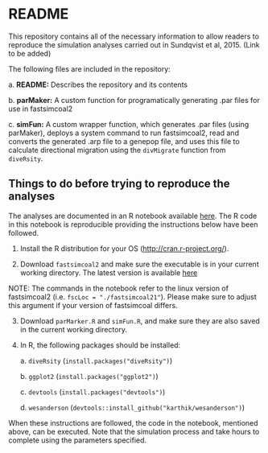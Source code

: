 # README

This repository contains all of the necessary information to allow readers to reproduce the simulation analyses carried out in Sundqvist et al, 2015. (Link to be added)

The following files are included in the repository:

a. __README:__ Describes the repository and its contents

b. __parMaker:__ A custom function for programatically generating .par files for use in fastsimcoal2

c. __simFun:__ A custom wrapper function, which generates .par files (using parMaker), deploys a system command to run fastsimcoal2, read and converts the generated .arp file to a genepop file, and uses this file to calculate directional migration using the `divMigrate` function from `diveRsity`.

## Things to do before trying to reproduce the analyses

The analyses are documented in an R notebook available [here](http://rpubs.com/kkeenan02/SundqvistSim). The R code in this notebook is reproducible providing the instructions below have been followed.

1. Install the R distribution for your OS (http://cran.r-project.org/).

2. Download `fastsimcoal2` and make sure the executable is in your current working directory. The latest version is available [here](http://cmpg.unibe.ch/software/fastsimcoal2/)

NOTE: The commands in the notebook refer to the linux version of fastsimcoal2 (i.e. `fscLoc = "./fastsimcoal21"`). Please make sure to adjust this argument if your version of fastsimcoal differs.

3. Download `parMarker.R` and `simFun.R`, and make sure they are also saved in the current working directory.

4. In R, the following packages should be installed:
    
    a. `diveRsity` (`install.packages("diveRsity")`)
    
    b. `ggplot2` (`install.packages("ggplot2")`)
    
    c. `devtools` (`install.packages("devtools")`)
    
    d. `wesanderson` (`devtools::install_github("karthik/wesanderson")`)


When these instructions are followed, the code in the notebook, mentioned above, can be executed. Note that the simulation process and take hours to complete using the parameters specified.